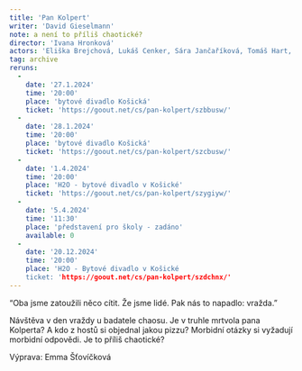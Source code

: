 ```yaml
---
title: 'Pan Kolpert'
writer: 'David Gieselmann'
note: a není to příliš chaotické?
director: 'Ivana Hronková'
actors: 'Eliška Brejchová, Lukáš Cenker, Sára Jančaříková, Tomáš Hart, Petr Šimoníček'
tag: archive
reruns:
  -
    date: '27.1.2024'
    time: '20:00'
    place: 'bytové divadlo Košická'
    ticket: 'https://goout.net/cs/pan-kolpert/szbbusw/'
  -
    date: '28.1.2024'
    time: '20:00'
    place: 'bytové divadlo Košická'
    ticket: 'https://goout.net/cs/pan-kolpert/szcbusw/'
  -
    date: '1.4.2024'
    time: '20:00'
    place: 'H2O - bytové divadlo v Košické'
    ticket: 'https://goout.net/cs/pan-kolpert/szygiyw/'
  -
    date: '5.4.2024'
    time: '11:30'
    place: 'představení pro školy - zadáno'
    available: 0
  -
    date: '20.12.2024'
    time: '20:00'
    place: 'H2O - Bytové divadlo v Košické
    ticket: 'https://goout.net/cs/pan-kolpert/szdchnx/'   
---
```

“Oba jsme zatoužili něco cítit. Že jsme lidé. Pak nás to napadlo: vražda.”

Návštěva v den vraždy u badatele chaosu. Je v truhle mrtvola pana Kolperta? A kdo z hostů si objednal jakou pizzu? Morbidní otázky si vyžadují morbidní odpovědi. Je to příliš chaotické?

Výprava: Emma Šťovíčková
